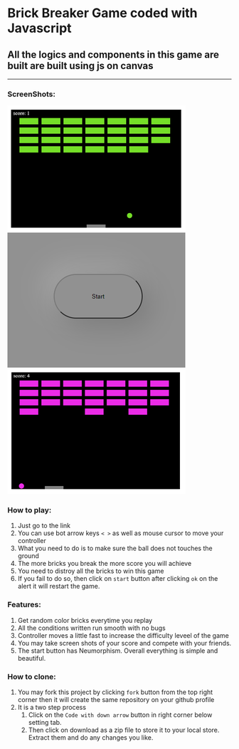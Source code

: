 # Brick Breaker Game coded with Javascript
## All the logics and components in this game are built are built using js on canvas
---
### ScreenShots:
<img src="screenshots/Starting.png" alt="drawing" style="width:400px;"/><br>
<img src="screenshots/Start_btn.png" alt="drawing" style="width:400px;"/><br>
<img src="screenshots/Playing.png" alt="drawing" style="width:400px;"/><br>


### How to play:
1. Just go to the link
2. You can use bot arrow keys `< >` as well as mouse cursor to move your controller
3. What you need to do is to make sure the ball does not touches the ground
4. The more bricks you break the more score you will achieve 
5. You need to distroy all the bricks to win this game
6. If you fail to do so, then click on `start` button after clicking `ok` on the alert it will restart the game.

### Features:
1. Get random color bricks everytime you replay
2. All the conditions written run smooth with no bugs
3. Controller moves a little fast to increase the difficulty leveel of the game
4. You may take screen shots of your score and compete with your friends.
5. The start button has Neumorphism. Overall everything is simple and beautiful.

### How to clone:
1. You may fork this project by clicking `fork` button from the top right corner then it will create the same repository on your github profile
2. It is a two step process
    1. Click on the `Code with down arrow` button in right corner below setting tab.
    2. Then click on download as a zip file to store it to your local store. Extract them and do any changes you like.